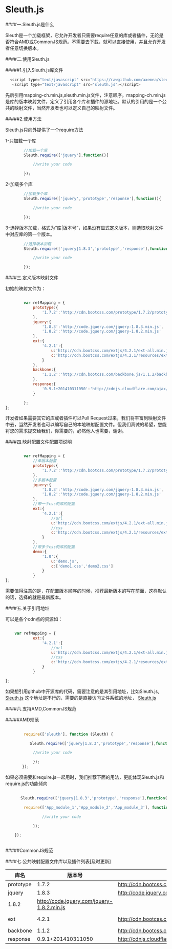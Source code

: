 Sleuth.js
======

####一.Sleuth.js是什么
    
Sleuth是一个加载框架，它允许开发者只需要require任意的库或者插件，无论是否符合AMD或CommonJS规范。不需要去下载，就可以直接使用，并且允许开发者任意切换版本。

####二.使用Sleuth.js

#####1.引入Sleuth.js库文件

```javascript
  <script type="text/javascript" src="https://rawgithub.com/axemea/sleuth/master/mappings/mapping-ch.min.js"></script>
   <script type="text/javascript" src="sleuth.js"></script>
```
	
先后引用mapping-ch.min.js,sleuth.min.js文件，注意顺序。mapping-ch.min.js是库的版本映射文件，定义了引用各个库和插件的源地址。默认的引用的是一个公共的映射文件，当然开发者也可以定义自己的映射文件。

#####2.使用方法

Sleuth.js只向外提供了一个require方法

1-只加载一个库

```javascript
		//加载一个库
		Sleuth.require(['jquery'],function(){

			//write your code 

		});
```

2-加载多个库

```javascript
		//加载多个库
		Sleuth.require(['jquery','prototype','response'],function(){

			//write your code 

		});
```

3-选择版本加载，格式为“库|版本号”，如果没有显式定义版本，则选取映射文件中对应库的第一个版本。


```javascript
		//选择版本加载
		Sleuth.require(['jquery|1.8.3','prototype','response'],function(){

			//write your code 

		});
```

####三.定义版本映射文件

初始的映射文件为：

```javascript

		var refMapping = {
			prototype:{
				'1.7.2':'http://cdn.bootcss.com/prototype/1.7.2/prototype.min.js'
			},
			jquery:{
				'1.8.3':'http://code.jquery.com/jquery-1.8.3.min.js',
				'1.8.2':'http://code.jquery.com/jquery-1.8.2.min.js'
			},
			ext:{
				'4.2.1':{
					u:'http://cdn.bootcss.com/extjs/4.2.1/ext-all.min.js',
					c:'http://cdn.bootcss.com/extjs/4.2.1/resources/ext-theme-classic/ext-theme-classic-all.css'
				}
			},
			backbone:{
				'1.1.2':'http://cdn.bootcss.com/backbone.js/1.1.2/backbone-min.js'
			},
			response:{
				'0.9.1+201410311050':'http://cdnjs.cloudflare.com/ajax/libs/respond.js/1.4.2/respond.min.js'
			}

		};
};

```

开发者如果需要其它的库或者插件可以Pull Request过来，我们将丰富到映射文件中去，当然开发者也可以编写自己的本地映射配置文件。但我们真诚的希望，您能将您的需求提交给我们，你需要的，必然他人也需要，谢谢。

####四.映射配置文件配置项说明
```javascript

		var refMapping = {
			//单版本配置
			prototype:{
				'1.7.2':'http://cdn.bootcss.com/prototype/1.7.2/prototype.min.js'
			},
			//多版本配置
			jquery:{
				'1.8.3':'http://code.jquery.com/jquery-1.8.3.min.js',
				'1.8.2':'http://code.jquery.com/jquery-1.8.2.min.js'
			},
			//带一个css的库的配置
			ext:{
				'4.2.1':{
					//url
					u:'http://cdn.bootcss.com/extjs/4.2.1/ext-all.min.js',
					//css
					c:'http://cdn.bootcss.com/extjs/4.2.1/resources/ext-theme-classic/ext-theme-classic-all.css'
				}
			},
			//带多个css的库的配置
			demo:{
				'1.0':{
					u:'demo.js',
					c:['demo1.css','demo2.css']
				}
			}
};
```

需要值得注意的是，在配置版本顺序的时候，推荐最新版本的写在前面，这样默认的话，选择的就是最新版本。



####五.关于引用地址


可以是各个cdn点的资源如：

```javascript

	var refMapping = {
			ext:{
				'4.2.1':{
					//url
					u:'http://cdn.bootcss.com/extjs/4.2.1/ext-all.min.js',
					//css
					c:'http://cdn.bootcss.com/extjs/4.2.1/resources/ext-theme-classic/ext-theme-classic-all.css'
				}
			}

};


```

如果想引用github中开源库的代码，需要注意的是其引用地址，比如Sleuth.js,
[Sleuth.js](https://github.com/AxeMea/Sleuth/blob/master/sleuth.js) 
这个地址是不行的，需要的是直接访问文件系统的地址，
[Sleuth.js](https://rawgithub.com/axemea/sleuth/master/sleuth.js)

####六.支持AMD,CommonJS规范

#####AMD规范

```javascript
		
		require(['sleuth'], function (Sleuth) {

	　　　　Sleuth.require(['jquery|1.8.3','prototype','response'],function(){

			//write your code 

			});
	　　});
```


如果必须需要和require.js一起用时，我们推荐下面的用法，更能体现Sleuth.js和require.js的功能倾向



```javascript
		
　　　　Sleuth.require(['jquery|1.8.3','prototype','response'],function(){

		require(['App_module_1','App_module_2','App_module_3'], function (module1,module2,module3) {

				//write your code

			});

	});
			
```	


#####CommonJS规范


####七.公共映射配置文件库以及插件列表[及时更新]


库名 | 版本号 | 脚本引用地址 | 样式引用地址
-----|--------|--------------|-------------
prototype | 1.7.2  | http://cdn.bootcss.com/prototype/1.7.2/prototype.min.js | 
jquery | 1.8.3  | http://code.jquery.com/jquery-1.8.3.min.js | 
 | 1.8.2  | http://code.jquery.com/jquery-1.8.2.min.js | 
ext | 4.2.1  | http://cdn.bootcss.com/extjs/4.2.1/ext-all.js | http://cdn.bootcss.com/extjs/4.2.1/resources/ext-theme-classic/ext-theme-classic-all.css
backbone | 1.1.2  | http://cdn.bootcss.com/backbone.js/1.1.2/backbone-min.js |  
response | 0.9.1+201410311050  | http://cdnjs.cloudflare.com/ajax/libs/respond.js/1.4.2/respond.min.js | 

